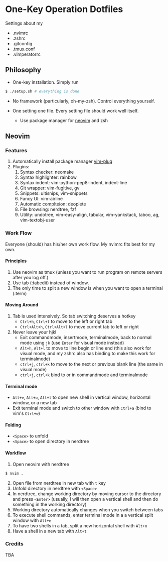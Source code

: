 # One-Key Operation Dotfiles

Settings about my
* .nvimrc
* .zshrc
* .gitconfig
* .tmux.conf
* .vimperatorrc

## Philosophy
* One-key installation. Simply run
```bash
$ ./setup.sh # everything is done

```

* No framework (particularly, oh-my-zsh). Control everything yourself.

* One setting one file. Every setting file should work well itself.
    * Use package manager for [neovim](https://github.com/neovim/neovim/wiki/Installing-Neovim) and zsh


## Neovim

### Features
1. Automatically install package manager [vim-plug](https://github.com/junegunn/vim-plug)
2. Plugins:
    1. Syntax checker: neomake
    2. Syntax highlighter: rainbow
    3. Syntax indent: vim-python-pep8-indent, indent-line
    4. Git wrapper: vim-fugitive, gv
    5. Snippets: ultisnips, vim-snippets
    6. Fancy UI: vim-airline
    7. Automatic complteion: deoplete
    8. File browsing: nerdtree, fzf
    9. Utility: undotree, vim-easy-align, tabular, vim-yankstack, taboo, ag, vim-textobj-user


### Work Flow
Everyone (should) has his/her own work flow. My nvimrc fits best for my own.

#### Principles
1. Use neovim as tmux (unless you want to run program on remote servers after you log off.)
2. Use tab (:tabedit) instead of window.
3. The only time to split a new window is when you want to open a terminal (:term)

#### Moving Around
1. Tab is used intensively. So tab switching deserves a hotkey
    * `Ctrl+h`, `Ctrl+l` to move to the left or right tab
    * `Ctrl+Alt+h`, `Ctrl+Alt+l` to move current tab to left or right
2. Never leave your hjkl
    * Exit commandmode, insertmode, terminalmode, back to normal mode using `jk` (use `Enter` for visual mode instead)
    * `Alt+h`, `Alt+l` to move to line begin or line end (this also work for visual mode, and my zshrc also has binding to make this work for terminalmode)
    * `ctrl+j`, `ctrl+k` to move to the next or previous blank line (the same in visual mode)
    * `ctrl+j`, `ctrl+k` bind to <Down> or <Up> in commandmode and terminalmode

#### Terminal mode
* `Alt+e`, `Alt+o`, `Alt+t` to open new shell in vertical window, horizontal window, or a new tab
* Exit terminal mode and switch to other window with `Ctrl+a` (bind to vim's `Ctrl+w`)

#### Folding
* `<Space>` to unfold
* `<Space>` to open directory in nerdtree

#### Workflow
1. Open neovim with nerdtree
```bash
$ nvim .
```
2. Open file from nerdtree in new tab with `t` key
3. Unfold directory in nerdtree with `<Space>`
4. In nerdtree, change working directory by moving cursor to the directory and press `<Enter>` (usually, I will then open a vertical shell and then do something in the working directory)
3. Working directory automatically changes when you switch between tabs
4. To execute shell commands, enter terminal mode in a a vertical split window with `Alt+e`
5. To have two shells in a tab, split a new horizontal shell with `Alt+o`
6. Have a shell in a new tab with `Alt+t`

### Credits
TBA
